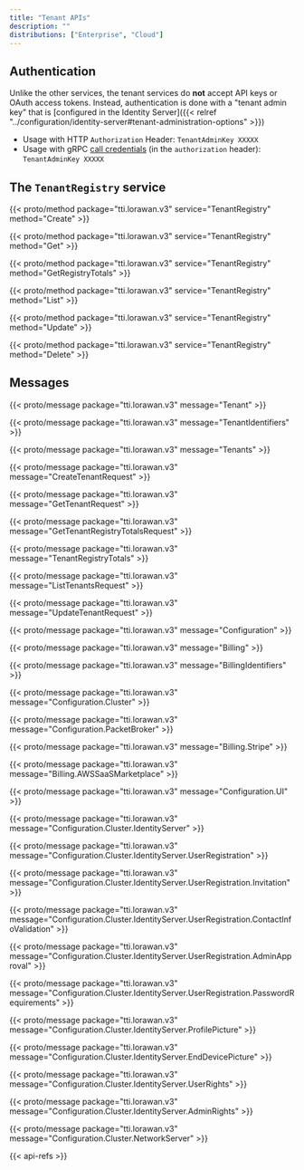 ```yaml
---
title: "Tenant APIs"
description: ""
distributions: ["Enterprise", "Cloud"]
---
```

 
## Authentication

Unlike the other services, the tenant services do **not** accept API keys or OAuth access tokens. Instead, authentication is done with a "tenant admin key" that is [configured in the Identity Server]({{< relref "../configuration/identity-server#tenant-administration-options" >}})

- Usage with HTTP `Authorization` Header: `TenantAdminKey XXXXX`
- Usage with gRPC [call credentials](https://grpc.io/docs/guides/auth.html#authentication-api) (in the `authorization` header): `TenantAdminKey XXXXX`

## The `TenantRegistry` service

{{< proto/method package="tti.lorawan.v3" service="TenantRegistry" method="Create" >}}

{{< proto/method package="tti.lorawan.v3" service="TenantRegistry" method="Get" >}}

{{< proto/method package="tti.lorawan.v3" service="TenantRegistry" method="GetRegistryTotals" >}}

{{< proto/method package="tti.lorawan.v3" service="TenantRegistry" method="List" >}}

{{< proto/method package="tti.lorawan.v3" service="TenantRegistry" method="Update" >}}

{{< proto/method package="tti.lorawan.v3" service="TenantRegistry" method="Delete" >}}

## Messages

{{< proto/message package="tti.lorawan.v3" message="Tenant" >}}

{{< proto/message package="tti.lorawan.v3" message="TenantIdentifiers" >}}

{{< proto/message package="tti.lorawan.v3" message="Tenants" >}}

{{< proto/message package="tti.lorawan.v3" message="CreateTenantRequest" >}}

{{< proto/message package="tti.lorawan.v3" message="GetTenantRequest" >}}

{{< proto/message package="tti.lorawan.v3" message="GetTenantRegistryTotalsRequest" >}}

{{< proto/message package="tti.lorawan.v3" message="TenantRegistryTotals" >}}

{{< proto/message package="tti.lorawan.v3" message="ListTenantsRequest" >}}

{{< proto/message package="tti.lorawan.v3" message="UpdateTenantRequest" >}}

{{< proto/message package="tti.lorawan.v3" message="Configuration" >}}

{{< proto/message package="tti.lorawan.v3" message="Billing" >}}

{{< proto/message package="tti.lorawan.v3" message="BillingIdentifiers" >}}

{{< proto/message package="tti.lorawan.v3" message="Configuration.Cluster" >}}

{{< proto/message package="tti.lorawan.v3" message="Configuration.PacketBroker" >}}

{{< proto/message package="tti.lorawan.v3" message="Billing.Stripe" >}}

{{< proto/message package="tti.lorawan.v3" message="Billing.AWSSaaSMarketplace" >}}

{{< proto/message package="tti.lorawan.v3" message="Configuration.UI" >}}

{{< proto/message package="tti.lorawan.v3" message="Configuration.Cluster.IdentityServer" >}}

{{< proto/message package="tti.lorawan.v3" message="Configuration.Cluster.IdentityServer.UserRegistration" >}}

{{< proto/message package="tti.lorawan.v3" message="Configuration.Cluster.IdentityServer.UserRegistration.Invitation" >}}

{{< proto/message package="tti.lorawan.v3" message="Configuration.Cluster.IdentityServer.UserRegistration.ContactInfoValidation" >}}

{{< proto/message package="tti.lorawan.v3" message="Configuration.Cluster.IdentityServer.UserRegistration.AdminApproval" >}}

{{< proto/message package="tti.lorawan.v3" message="Configuration.Cluster.IdentityServer.UserRegistration.PasswordRequirements" >}}

{{< proto/message package="tti.lorawan.v3" message="Configuration.Cluster.IdentityServer.ProfilePicture" >}}

{{< proto/message package="tti.lorawan.v3" message="Configuration.Cluster.IdentityServer.EndDevicePicture" >}}

{{< proto/message package="tti.lorawan.v3" message="Configuration.Cluster.IdentityServer.UserRights" >}}

{{< proto/message package="tti.lorawan.v3" message="Configuration.Cluster.IdentityServer.AdminRights" >}}

{{< proto/message package="tti.lorawan.v3" message="Configuration.Cluster.NetworkServer" >}}

{{< api-refs >}}

